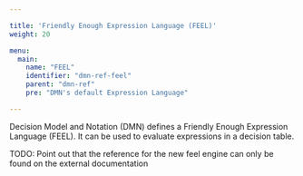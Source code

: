 ```yaml
---

title: 'Friendly Enough Expression Language (FEEL)'
weight: 20

menu:
  main:
    name: "FEEL"
    identifier: "dmn-ref-feel"
    parent: "dmn-ref"
    pre: "DMN's default Expression Language"

---
```


Decision Model and Notation (DMN) defines a Friendly Enough Expression
Language (FEEL). It can be used to evaluate expressions in a decision table.

TODO: Point out that the reference for the new feel engine can only be found on the external documentation